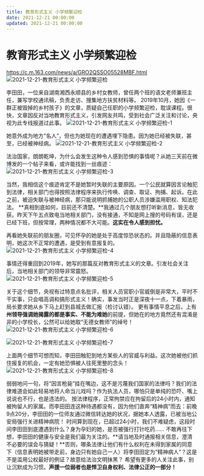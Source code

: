 ```yaml
---
title: 教育形式主义 小学频繁迎检
date: 2021-12-21 00:00:00
updated: 2021-12-21 00:00:00
---
```



# 教育形式主义 小学频繁迎检


https://c.m.163.com/news/a/GRO2QSSO05528MBF.html
![2021-12-21-教育形式主义 小学频繁迎检](assets/2021-12-21-教育形式主义%20小学频繁迎检.jpeg)

李田田，一位来自湖南湘西永顺县的乡村女教师，曾任两个班的语文老师兼班主任，兼写学校通讯稿，负责走访、搜集地方扶贫材料等。
2019年10月，她因《一群正被毁掉的乡村孩子》的文章，质疑自己任职的小学频繁迎检，耽误课程。很快，文章因反对当地教育形式主义，引发网友共鸣，受到社会广泛关注和讨论，央视为此专线报道过此事。
![2021-12-21-教育形式主义 小学频繁迎检-1](assets/2021-12-21-教育形式主义%20小学频繁迎检-1.jpeg)

她意外成为地方“名人”，但也为她现在的遭遇埋下隐患。因为她已经被失联，甚至，已经被神经病。
![2021-12-21-教育形式主义 小学频繁迎检-2](assets/2021-12-21-教育形式主义%20小学频繁迎检-2.jpeg)

法治国家，朗朗乾坤，为什么会发生这种令人感到恐惧的事情呢？从她三天前在微博发的一个帖子来看，或许能找到一丝痕迹：
![2021-12-21-教育形式主义 小学频繁迎检-3](assets/2021-12-21-教育形式主义%20小学频繁迎检-3.jpeg)

当然，我相信这个痕迹肯定不是她暂时失联的主要原因。一个公民就算因言论触犯到法律，相关部门也得按照法律程序来执行传唤、调查、取证、拘捕、起诉。在此之前，被迫失联与被神经病，那只能说明抓捕她的公职人员涉嫌滥用职权、知法犯法。
**真相到底如何，目前还不清楚。**我通过几个朋友想打听新消息，皆无收获。昨天下午五点致电当地相关部门，没有接通，不知是网上搜的号码有误，还是已经下班，但按常理，两种情况都不大可能。**这实在令人感到担忧。**

再看她失联前的朋友圈，可见怀孕的她是处于高度惊恐状态的。并且隐蔽的信息表明，她这次不正常的遭遇，是受到有意报复的。
![2021-12-21-教育形式主义 小学频繁迎检-4](assets/2021-12-21-教育形式主义%20小学频繁迎检-4.jpeg)

事情还得重回到2019年，她写的那篇反对教育形式主义的文章。引发社会关注后，当地相关部门的领导非常震怒。
![2021-12-21-教育形式主义 小学频繁迎检-5](assets/2021-12-21-教育形式主义%20小学频繁迎检-5.jpeg)

关于这个细节，央视有过特意点名批评，相关人员官职小官威倒是非常大，平时不干实事，只会唱高调和搞形式主义！确实，事发当时正是深夜十一点，下着暴雨，局长要求她从乡下马上赶到县城去做汇报（检讨认错）。
更有事情平息之后，上有**州领导强调她揭露的都是事实、不能为难她**的前提，但她在的地方竟然还有混淆是非的小学校长，公然可以给她取“无德女教师”的绰号！
![2021-12-21-教育形式主义 小学频繁迎检-6](assets/2021-12-21-教育形式主义%20小学频繁迎检-6.jpeg)

![2021-12-21-教育形式主义 小学频繁迎检-7](assets/2021-12-21-教育形式主义%20小学频繁迎检-7.jpeg)

上面两个细节可想而知，李田田触犯到地方某些人的官威与利益。这次她被他们抓住报复的机会，一定有她恐惧被人往死里整的念头！
![2021-12-21-教育形式主义 小学频繁迎检-8](assets/2021-12-21-教育形式主义%20小学频繁迎检-8.jpeg)

弱弱地问一句，将“因言枪毙”挂在嘴边，这不是污蔑我们国家的法律吗？我们的法律难道会如此轻易地将人命当儿戏吗？作为执法人员，哪怕只是单纯的恐吓、嘴上说说也不行，也是违法的。
按法律程序，正常拘禁应在拘留后的24小时内，通知被拘留人的家属。而李田田连这种待遇都没有，因为他们直奔“精神病”而去：前晚9点20分，李田田的一位师友通过微信转达她的状况，据她本人透露，已被当地公安局强行关进精神病院！
时间算到现在，已超过24小时，我们不难疑虑，这段时间李田田到底遭遇到什么？身为孕妇的她，是否被强行打针吃药……
不敢再往下想，李田田的健康与安全是我们最为关注的。**请当地及时通报相关信息，澄清不必要的误会与猜疑！**否则，哪条法律让他们有什么权利在未得到家属的同意下（信息表明她被带走前，身边只有她自己一人）将李田田定为“精神病人”？这是不是滥用公权最好的例证？故意给法治文明抹黑？
希望有更多的人关注此事，别让沉默成为习惯。**声援一位弱者也是悍卫自身权利、法律公正的一部分！**
